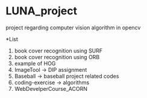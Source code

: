# LUNA_project

project regarding computer vision algorithm in opencv

\*List

1. book cover recognition using SURF
2. book cover recognition using ORB
3. example of HOG
4. ImageTool -> DIP assignment
5. Baseball -> baseball project related codes
6. coding-exercise -> algorithms
7. WebDevelperCourse_ACORN
